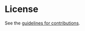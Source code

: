 # License

See the
[guidelines for contributions](https://github.com/dickhardt/ietf-oauth-reciprocal/blob/master/CONTRIBUTING.md).
